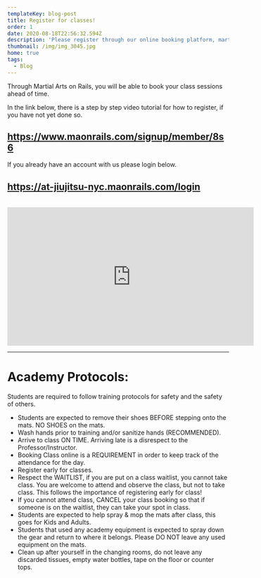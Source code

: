 ```yaml
---
templateKey: blog-post
title: Register for classes!
order: 1
date: 2020-08-18T22:56:32.594Z
description: 'Please register through our online booking platform, martial arts on rails. '
thumbnail: /img/img_3045.jpg
home: true
tags:
  - Blog
---
```

Through Martial Arts on Rails, you will be able to book your class sessions ahead of time.

In the link below, there is a step by step video tutorial for how to register, if you have not yet done so. 

## <https://www.maonrails.com/signup/member/8s6>

If you already have an account with us please login below.

## <https://at-jiujitsu-nyc.maonrails.com/login>

<br>

<iframe width="560" height="315" src="https://www.youtube.com/embed/Pna2MyGY56A" frameborder="0" allow="accelerometer; autoplay; encrypted-media; gyroscope; picture-in-picture" allowfullscreen></iframe>

- - -

# **Academy Protocols:**

Students are required to follow training protocols for safety and the safety of others.

* Students are expected to remove their shoes BEFORE stepping onto the mats. NO SHOES on the mats. 
* Wash hands prior to training and/or sanitize hands (RECOMMENDED).
* Arrive to class ON TIME. Arriving late is a disrespect to the Professor/Instructor.
* Booking Class online is a REQUIREMENT in order to keep track of the attendance for the day.
* Register early for classes.
* Respect the WAITLIST, if you are put on a class waitlist, you cannot take class. You are welcome to attend and observe the class, but not to take class. This follows the importance of registering early for class!
* If you cannot attend class, CANCEL your class booking so that if someone is on the waitlist, they can take your spot in class. 
* Students are expected to help spray & mop the mats after class, this goes for Kids and Adults. 
* Students that used any academy equipment is expected to spray down the gear and return to where it belongs. Please DO NOT leave any used equipment on the mats. 
* Clean up after yourself in the changing rooms, do not leave any discarded tissues, empty water bottles, tape on the floor or counter tops.
